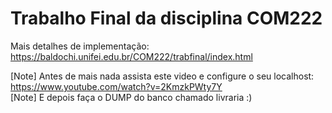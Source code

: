 # Trabalho Final da disciplina COM222 

Mais detalhes de implementação: https://baldochi.unifei.edu.br/COM222/trabfinal/index.html

[Note]
Antes de mais nada assista este video e configure o seu localhost: https://www.youtube.com/watch?v=2KmzkPWty7Y  
[Note]
E depois faça o DUMP do banco chamado livraria :)
